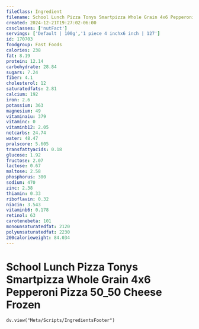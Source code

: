 ```yaml
---
fileClass: Ingredient
filename: School Lunch Pizza Tonys Smartpizza Whole Grain 4x6 Pepperoni Pizza 50_50 Cheese Frozen
created: 2024-12-21T19:27:02-06:00
cssclasses: ['nutFact']
servings: ['Default | 100g','1 piece 4 inchx6 inch | 127']
id: 170703
foodgroup: Fast Foods
calories: 238
fat: 8.19
protein: 12.14
carbohydrate: 28.84
sugars: 7.24
fiber: 4.1
cholesterol: 12
saturatedfats: 2.81
calcium: 192
iron: 2.6
potassium: 363
magnesium: 49
vitaminaiu: 379
vitaminc: 0
vitaminb12: 2.05
netcarbs: 24.74
water: 48.47
pralscore: 5.605
transfattyacids: 0.18
glucose: 1.92
fructose: 2.07
lactose: 0.67
maltose: 2.58
phosphorus: 300
sodium: 470
zinc: 2.38
thiamin: 0.33
riboflavin: 0.32
niacin: 3.543
vitaminb6: 0.178
retinol: 63
carotenebeta: 101
monounsaturatedfat: 2120
polyunsaturatedfat: 2230
200calorieweight: 84.034
---
```


# School Lunch Pizza Tonys Smartpizza Whole Grain 4x6 Pepperoni Pizza 50_50 Cheese Frozen

```dataviewjs
dv.view("Meta/Scripts/IngredientsFooter")
```